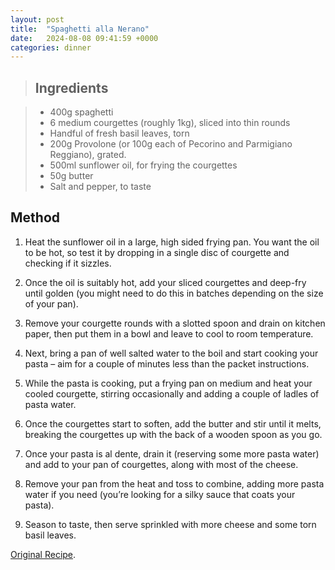```yaml
---
layout: post
title:  "Spaghetti alla Nerano"
date:   2024-08-08 09:41:59 +0000
categories: dinner
---
```

> ## Ingredients
>

> - 400g spaghetti
> - 6 medium courgettes (roughly 1kg), sliced into thin rounds
> - Handful of fresh basil leaves, torn
> - 200g Provolone (or 100g each of Pecorino and Parmigiano Reggiano), grated.
> - 500ml sunflower oil, for frying the courgettes
> - 50g butter
> - Salt and pepper, to taste


## Method

1. Heat the sunflower oil in a large, high sided frying pan. You want the oil to be hot, so test it by dropping in a single disc of courgette and checking if it sizzles.

2. Once the oil is suitably hot, add your sliced courgettes and deep-fry until golden (you might need to do this in batches depending on the size of your pan). 

3. Remove your courgette rounds with a slotted spoon and drain on kitchen paper, then put them in a bowl and leave to cool to room temperature. 

4. Next, bring a pan of well salted water to the boil and start cooking your pasta – aim for a couple of minutes less than the packet instructions.

5. While the pasta is cooking, put a frying pan on medium and heat your cooled courgette, stirring occasionally and adding a couple of ladles of  pasta water.

6. Once the courgettes start to soften, add the butter and stir until it melts, breaking the courgettes up with the back of a wooden spoon as you go.

7. Once your pasta is al dente, drain it (reserving some more pasta water) and add to your pan of courgettes, along with most of the cheese.

8. Remove your pan from the heat and toss to combine, adding more pasta water if you need (you’re looking for a silky sauce that coats your pasta). 

9. Season to taste, then serve sprinkled with more cheese and some torn basil leaves. 



[Original Recipe][original-recipe].

[original-recipe]: https://pastaevangelists.com/blogs/blog/spaghetti-alla-nerano